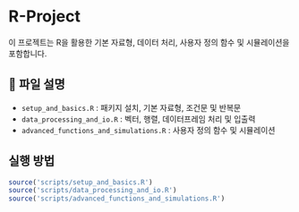 # R-Project
이 프로젝트는 R을 활용한 기본 자료형, 데이터 처리, 사용자 정의 함수 및 시뮬레이션을 포함합니다.

## 📁 파일 설명
- `setup_and_basics.R` : 패키지 설치, 기본 자료형, 조건문 및 반복문
- `data_processing_and_io.R` : 벡터, 행렬, 데이터프레임 처리 및 입출력
- `advanced_functions_and_simulations.R` : 사용자 정의 함수 및 시뮬레이션

## 실행 방법
```R
source('scripts/setup_and_basics.R')
source('scripts/data_processing_and_io.R')
source('scripts/advanced_functions_and_simulations.R')
